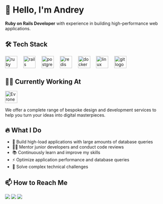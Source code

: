 # 👋 Hello, I'm Andrey 

**Ruby on Rails Developer** with experience in building high-performance web applications.

## 🛠 Tech Stack

<div align="left">
  <img src="https://cdn.jsdelivr.net/gh/devicons/devicon/icons/ruby/ruby-original.svg" height="40" alt="ruby logo" title="Ruby" />
  <img width="12" />
  <img src="https://cdn.jsdelivr.net/gh/devicons/devicon/icons/rails/rails-original-wordmark.svg" height="40" alt="rails logo" title="Ruby on Rails" />
  <img width="12" />
  <img src="https://cdn.jsdelivr.net/gh/devicons/devicon/icons/postgresql/postgresql-original.svg" height="40" alt="postgresql logo" title="PostgreSQL" />
  <img width="12" />
  <img src="https://cdn.jsdelivr.net/gh/devicons/devicon/icons/redis/redis-original.svg" height="40" alt="redis logo" title="Redis" />
  <img width="12" />
  <img src="https://cdn.jsdelivr.net/gh/devicons/devicon/icons/docker/docker-original.svg" height="40" alt="docker logo" title="Docker" />
  <img width="12" />
  <img src="https://cdn.jsdelivr.net/gh/devicons/devicon/icons/linux/linux-original.svg" height="40" alt="linux logo" title="Linux" />
  <img width="12" />
  <img src="https://cdn.jsdelivr.net/gh/devicons/devicon/icons/git/git-original.svg" height="40" alt="git logo" title="Git" />
</div>

## 👨‍💻 Currently Working At

[<img src="https://teamleadconf.ru/uploads/b/62/7007725056366813a6af05b3899f3.png" height="40" alt="Evrone">](https://www.evrone.com) 
<p>We offer a complete range of bespoke design and development services to help you turn your ideas into digital masterpieces.</p>

## 🔥 What I Do

- 🚀 Build high-load applications with large amounts of database queries
- 🧑‍🏫 Mentor junior developers and conduct code reviews
- 📚 Continuously learn and improve my skills
- ⚡ Optimize application performance and database queries
- 🔧 Solve complex technical challenges

## 📫 How to Reach Me

[<img src="https://img.shields.io/badge/LinkedIn-0077B5?style=for-the-badge&logo=linkedin&logoColor=white">](https://www.linkedin.com/in/andrey-dolgikh)
[<img src="https://img.shields.io/badge/Telegram-2CA5E0?style=for-the-badge&logo=telegram&logoColor=white">](https://t.me/lxneway)
[<img src="https://img.shields.io/badge/Email-D14836?style=for-the-badge&logo=gmail&logoColor=white">](mailto:lxnewayfarer@yandex.ru)
